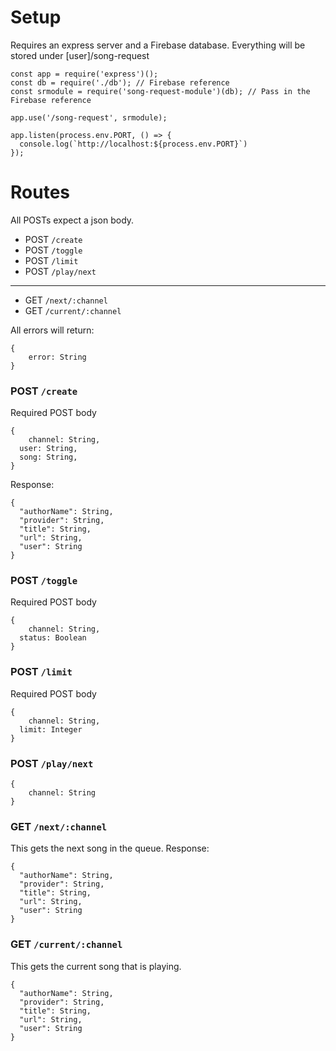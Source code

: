 # Setup

Requires an express server and a Firebase database.
Everything will be stored under [user]/song-request

```
const app = require('express')();
const db = require('./db'); // Firebase reference
const srmodule = require('song-request-module')(db); // Pass in the Firebase reference

app.use('/song-request', srmodule);

app.listen(process.env.PORT, () => {
  console.log(`http://localhost:${process.env.PORT}`)
});
```

# Routes

All POSTs expect a json body.

* POST `/create`
* POST `/toggle`
* POST `/limit`
* POST `/play/next`

---

* GET `/next/:channel`
* GET `/current/:channel`

All errors will return:

```
{
	error: String
}
```

### POST `/create`

Required POST body

```
{
	channel: String,
  user: String,
  song: String,
}
```

Response:

```
{
  "authorName": String,
  "provider": String,
  "title": String,
  "url": String,
  "user": String
}
```

### POST `/toggle`

Required POST body

```
{
	channel: String,
  status: Boolean
}
```

### POST `/limit`

Required POST body

```
{
	channel: String,
  limit: Integer
}
```

### POST `/play/next`

```
{
	channel: String
}
```

### GET `/next/:channel`

This gets the next song in the queue.
Response:

```
{
  "authorName": String,
  "provider": String,
  "title": String,
  "url": String,
  "user": String
}
```

### GET `/current/:channel`

This gets the current song that is playing.

```
{
  "authorName": String,
  "provider": String,
  "title": String,
  "url": String,
  "user": String
}
```
